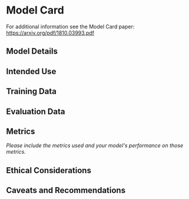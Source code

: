 # Model Card

For additional information see the Model Card paper: https://arxiv.org/pdf/1810.03993.pdf

## Model Details

## Intended Use

## Training Data

## Evaluation Data

## Metrics

_Please include the metrics used and your model's performance on those metrics._

## Ethical Considerations

## Caveats and Recommendations
